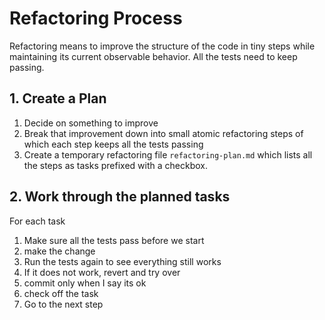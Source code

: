 # Refactoring Process

Refactoring means to improve the structure of the code in tiny steps while maintaining its current observable behavior. All the tests need to keep passing.

## 1. Create a Plan
1. Decide on something to improve
1. Break that improvement down into small atomic refactoring steps of which each step keeps all the tests passing
1. Create a temporary refactoring file `refactoring-plan.md` which lists all the steps as tasks prefixed with a checkbox.

## 2. Work through the planned tasks
For each task
1. Make sure all the tests pass before we start
1. make the change
1. Run the tests again to see everything still works
1. If it does not work, revert and try over
1. commit only when I say its ok
1. check off the task
1. Go to the next step 